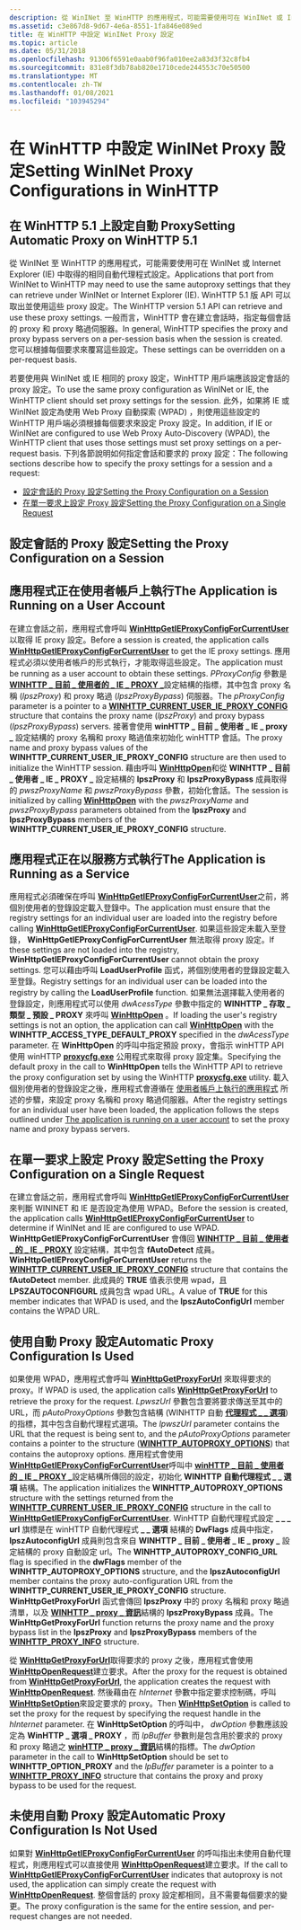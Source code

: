 ```yaml
---
description: 從 WinINet 至 WinHTTP 的應用程式，可能需要使用可在 WinINet 或 Internet Explorer (IE) 中取得的相同自動代理程式設定。
ms.assetid: c3e867d8-9d67-4e6a-8551-1fa846e089ed
title: 在 WinHTTP 中設定 WinINet Proxy 設定
ms.topic: article
ms.date: 05/31/2018
ms.openlocfilehash: 91306f6591e0aab0f96fa010ee2a83d3f32c8fb4
ms.sourcegitcommit: 831e8f3db78ab820e1710cede244553c70e50500
ms.translationtype: MT
ms.contentlocale: zh-TW
ms.lasthandoff: 01/08/2021
ms.locfileid: "103945294"
---
```

# <a name="setting-wininet-proxy-configurations-in-winhttp"></a><span data-ttu-id="02f44-103">在 WinHTTP 中設定 WinINet Proxy 設定</span><span class="sxs-lookup"><span data-stu-id="02f44-103">Setting WinINet Proxy Configurations in WinHTTP</span></span>

## <a name="setting-automatic-proxy-on-winhttp-51"></a><span data-ttu-id="02f44-104">在 WinHTTP 5.1 上設定自動 Proxy</span><span class="sxs-lookup"><span data-stu-id="02f44-104">Setting Automatic Proxy on WinHTTP 5.1</span></span>

<span data-ttu-id="02f44-105">從 WinINet 至 WinHTTP 的應用程式，可能需要使用可在 WinINet 或 Internet Explorer (IE) 中取得的相同自動代理程式設定。</span><span class="sxs-lookup"><span data-stu-id="02f44-105">Applications that port from WinINet to WinHTTP may need to use the same autoproxy settings that they can retrieve under WinINet or Internet Explorer (IE).</span></span> <span data-ttu-id="02f44-106">WinHTTP 5.1 版 API 可以取出並使用這些 proxy 設定。</span><span class="sxs-lookup"><span data-stu-id="02f44-106">The WinHTTP version 5.1 API can retrieve and use these proxy settings.</span></span> <span data-ttu-id="02f44-107">一般而言，WinHTTP 會在建立會話時，指定每個會話的 proxy 和 proxy 略過伺服器。</span><span class="sxs-lookup"><span data-stu-id="02f44-107">In general, WinHTTP specifies the proxy and proxy bypass servers on a per-session basis when the session is created.</span></span> <span data-ttu-id="02f44-108">您可以根據每個要求來覆寫這些設定。</span><span class="sxs-lookup"><span data-stu-id="02f44-108">These settings can be overridden on a per-request basis.</span></span>

<span data-ttu-id="02f44-109">若要使用與 WinINet 或 IE 相同的 proxy 設定，WinHTTP 用戶端應該設定會話的 proxy 設定。</span><span class="sxs-lookup"><span data-stu-id="02f44-109">To use the same proxy configuration as WinINet or IE, the WinHTTP client should set proxy settings for the session.</span></span> <span data-ttu-id="02f44-110">此外，如果將 IE 或 WinINet 設定為使用 Web Proxy 自動探索 (WPAD) ，則使用這些設定的 WinHTTP 用戶端必須根據每個要求來設定 Proxy 設定。</span><span class="sxs-lookup"><span data-stu-id="02f44-110">In addition, if IE or WinINet are configured to use Web Proxy Auto-Discovery (WPAD), the WinHTTP client that uses those settings must set proxy settings on a per-request basis.</span></span> <span data-ttu-id="02f44-111">下列各節說明如何指定會話和要求的 proxy 設定：</span><span class="sxs-lookup"><span data-stu-id="02f44-111">The following sections describe how to specify the proxy settings for a session and a request:</span></span>

-   [<span data-ttu-id="02f44-112">設定會話的 Proxy 設定</span><span class="sxs-lookup"><span data-stu-id="02f44-112">Setting the Proxy Configuration on a Session</span></span>](#setting-the-proxy-configuration-on-a-session)
-   [<span data-ttu-id="02f44-113">在單一要求上設定 Proxy 設定</span><span class="sxs-lookup"><span data-stu-id="02f44-113">Setting the Proxy Configuration on a Single Request</span></span>](#setting-the-proxy-configuration-on-a-single-request)

## <a name="setting-the-proxy-configuration-on-a-session"></a><span data-ttu-id="02f44-114">設定會話的 Proxy 設定</span><span class="sxs-lookup"><span data-stu-id="02f44-114">Setting the Proxy Configuration on a Session</span></span>

## <a name="the-application-is-running-on-a-user-account"></a><span data-ttu-id="02f44-115">應用程式正在使用者帳戶上執行</span><span class="sxs-lookup"><span data-stu-id="02f44-115">The Application is Running on a User Account</span></span>

<span data-ttu-id="02f44-116">在建立會話之前，應用程式會呼叫 [**WinHttpGetIEProxyConfigForCurrentUser**](/windows/desktop/api/Winhttp/nf-winhttp-winhttpgetieproxyconfigforcurrentuser) 以取得 IE proxy 設定。</span><span class="sxs-lookup"><span data-stu-id="02f44-116">Before a session is created, the application calls [**WinHttpGetIEProxyConfigForCurrentUser**](/windows/desktop/api/Winhttp/nf-winhttp-winhttpgetieproxyconfigforcurrentuser) to get the IE proxy settings.</span></span> <span data-ttu-id="02f44-117">應用程式必須以使用者帳戶的形式執行，才能取得這些設定。</span><span class="sxs-lookup"><span data-stu-id="02f44-117">The application must be running as a user account to obtain these settings.</span></span> <span data-ttu-id="02f44-118">*PProxyConfig* 參數是 [**WINHTTP \_ 目前 \_ 使用者的 \_ IE \_ PROXY \_**](/windows/win32/api/winhttp/ns-winhttp-winhttp_current_user_ie_proxy_config)設定結構的指標，其中包含 proxy 名稱 (*lpszProxy*) 和 proxy 略過 (*lpszProxyBypass*) 伺服器。</span><span class="sxs-lookup"><span data-stu-id="02f44-118">The *pProxyConfig* parameter is a pointer to a [**WINHTTP\_CURRENT\_USER\_IE\_PROXY\_CONFIG**](/windows/win32/api/winhttp/ns-winhttp-winhttp_current_user_ie_proxy_config) structure that contains the proxy name (*lpszProxy*) and proxy bypass (*lpszProxyBypass*) servers.</span></span> <span data-ttu-id="02f44-119">接著會使用 **winHTTP \_ 目前 \_ 使用者 \_ IE \_ proxy \_** 設定結構的 proxy 名稱和 proxy 略過值來初始化 winHTTP 會話。</span><span class="sxs-lookup"><span data-stu-id="02f44-119">The proxy name and proxy bypass values of the **WINHTTP\_CURRENT\_USER\_IE\_PROXY\_CONFIG** structure are then used to initialize the WinHTTP session.</span></span> <span data-ttu-id="02f44-120">藉由呼叫 [**WinHttpOpen**](/windows/desktop/api/Winhttp/nf-winhttp-winhttpopen)和從 **WINHTTP \_ 目前 \_ 使用者 \_ IE \_ PROXY \_** 設定結構的 **lpszProxy** 和 **lpszProxyBypass** 成員取得的 *pwszProxyName* 和 *pwszProxyBypass* 參數，初始化會話。</span><span class="sxs-lookup"><span data-stu-id="02f44-120">The session is initialized by calling [**WinHttpOpen**](/windows/desktop/api/Winhttp/nf-winhttp-winhttpopen) with the *pwszProxyName* and *pwszProxyBypass* parameters obtained from the **lpszProxy** and **lpszProxyBypass** members of the **WINHTTP\_CURRENT\_USER\_IE\_PROXY\_CONFIG** structure.</span></span>

## <a name="the-application-is-running-as-a-service"></a><span data-ttu-id="02f44-121">應用程式正在以服務方式執行</span><span class="sxs-lookup"><span data-stu-id="02f44-121">The Application is Running as a Service</span></span>

<span data-ttu-id="02f44-122">應用程式必須確保在呼叫 [**WinHttpGetIEProxyConfigForCurrentUser**](/windows/desktop/api/Winhttp/nf-winhttp-winhttpgetieproxyconfigforcurrentuser)之前，將個別使用者的登錄設定載入登錄中。</span><span class="sxs-lookup"><span data-stu-id="02f44-122">The application must ensure that the registry settings for an individual user are loaded into the registry before calling [**WinHttpGetIEProxyConfigForCurrentUser**](/windows/desktop/api/Winhttp/nf-winhttp-winhttpgetieproxyconfigforcurrentuser).</span></span> <span data-ttu-id="02f44-123">如果這些設定未載入至登錄， **WinHttpGetIEProxyConfigForCurrentUser** 無法取得 proxy 設定。</span><span class="sxs-lookup"><span data-stu-id="02f44-123">If these settings are not loaded into the registry, **WinHttpGetIEProxyConfigForCurrentUser** cannot obtain the proxy settings.</span></span> <span data-ttu-id="02f44-124">您可以藉由呼叫 **LoadUserProfile** 函式，將個別使用者的登錄設定載入至登錄。</span><span class="sxs-lookup"><span data-stu-id="02f44-124">Registry settings for an individual user can be loaded into the registry by calling the **LoadUserProfile** function.</span></span> <span data-ttu-id="02f44-125">如果無法選擇載入使用者的登錄設定，則應用程式可以使用 *dwAcessType* 參數中指定的 **WINHTTP \_ 存取 \_ 類型 \_ 預設 \_ PROXY** 來呼叫 [**WinHttpOpen**](/windows/desktop/api/Winhttp/nf-winhttp-winhttpopen) 。</span><span class="sxs-lookup"><span data-stu-id="02f44-125">If loading the user's registry settings is not an option, the application can call [**WinHttpOpen**](/windows/desktop/api/Winhttp/nf-winhttp-winhttpopen) with the **WINHTTP\_ACCESS\_TYPE\_DEFAULT\_PROXY** specified in the *dwAcessType* parameter.</span></span> <span data-ttu-id="02f44-126">在 **WinHttpOpen** 的呼叫中指定預設 proxy，會指示 winHTTP API 使用 winHTTP [**proxycfg.exe**](proxycfg-exe--a-proxy-configuration-tool.md) 公用程式來取得 proxy 設定集。</span><span class="sxs-lookup"><span data-stu-id="02f44-126">Specifying the default proxy in the call to **WinHttpOpen** tells the WinHTTP API to retrieve the proxy configuration set by using the WinHTTP [**proxycfg.exe**](proxycfg-exe--a-proxy-configuration-tool.md) utility.</span></span> <span data-ttu-id="02f44-127">載入個別使用者的登錄設定之後，應用程式會遵循在 [使用者帳戶上執行的應用程式](#the-application-is-running-on-a-user-account) 所述的步驟，來設定 proxy 名稱和 proxy 略過伺服器。</span><span class="sxs-lookup"><span data-stu-id="02f44-127">After the registry settings for an individual user have been loaded, the application follows the steps outlined under [The application is running on a user account](#the-application-is-running-on-a-user-account) to set the proxy name and proxy bypass servers.</span></span>

## <a name="setting-the-proxy-configuration-on-a-single-request"></a><span data-ttu-id="02f44-128">在單一要求上設定 Proxy 設定</span><span class="sxs-lookup"><span data-stu-id="02f44-128">Setting the Proxy Configuration on a Single Request</span></span>

<span data-ttu-id="02f44-129">在建立會話之前，應用程式會呼叫 [**WinHttpGetIEProxyConfigForCurrentUser**](/windows/desktop/api/Winhttp/nf-winhttp-winhttpgetieproxyconfigforcurrentuser) 來判斷 WININET 和 IE 是否設定為使用 WPAD。</span><span class="sxs-lookup"><span data-stu-id="02f44-129">Before the session is created, the application calls [**WinHttpGetIEProxyConfigForCurrentUser**](/windows/desktop/api/Winhttp/nf-winhttp-winhttpgetieproxyconfigforcurrentuser) to determine if WinINet and IE are configured to use WPAD.</span></span> <span data-ttu-id="02f44-130">**WinHttpGetIEProxyConfigForCurrentUser** 會傳回 [**WINHTTP \_ 目前 \_ 使用者 \_ 的 \_ IE \_ PROXY**](/windows/win32/api/winhttp/ns-winhttp-winhttp_current_user_ie_proxy_config) 設定結構，其中包含 **fAutoDetect** 成員。</span><span class="sxs-lookup"><span data-stu-id="02f44-130">**WinHttpGetIEProxyConfigForCurrentUser** returns the [**WINHTTP\_CURRENT\_USER\_IE\_PROXY\_CONFIG**](/windows/win32/api/winhttp/ns-winhttp-winhttp_current_user_ie_proxy_config) structure that contains the **fAutoDetect** member.</span></span> <span data-ttu-id="02f44-131">此成員的 **TRUE** 值表示使用 wpad，且 **LPSZAUTOCONFIGURL** 成員包含 wpad URL。</span><span class="sxs-lookup"><span data-stu-id="02f44-131">A value of **TRUE** for this member indicates that WPAD is used, and the **lpszAutoConfigUrl** member contains the WPAD URL.</span></span>

## <a name="automatic-proxy-configuration-is-used"></a><span data-ttu-id="02f44-132">使用自動 Proxy 設定</span><span class="sxs-lookup"><span data-stu-id="02f44-132">Automatic Proxy Configuration Is Used</span></span>

<span data-ttu-id="02f44-133">如果使用 WPAD，應用程式會呼叫 [**WinHttpGetProxyForUrl**](/windows/desktop/api/Winhttp/nf-winhttp-winhttpgetproxyforurl) 來取得要求的 proxy。</span><span class="sxs-lookup"><span data-stu-id="02f44-133">If WPAD is used, the application calls [**WinHttpGetProxyForUrl**](/windows/desktop/api/Winhttp/nf-winhttp-winhttpgetproxyforurl) to retrieve the proxy for the request.</span></span> <span data-ttu-id="02f44-134">*LpwszUrl* 參數包含要將要求傳送至其中的 URL，而 *pAutoProxyOptions* 參數包含結構 (WINHTTP 自動 [**代理程式 \_ \_ 選項**](/windows/win32/api/winhttp/ns-winhttp-winhttp_autoproxy_options)) 的指標，其中包含自動代理程式選項。</span><span class="sxs-lookup"><span data-stu-id="02f44-134">The *lpwszUrl* parameter contains the URL that the request is being sent to, and the *pAutoProxyOptions* parameter contains a pointer to the structure ([**WINHTTP\_AUTOPROXY\_OPTIONS**](/windows/win32/api/winhttp/ns-winhttp-winhttp_autoproxy_options)) that contains the autoproxy options.</span></span> <span data-ttu-id="02f44-135">應用程式會使用 [**WinHttpGetIEProxyConfigForCurrentUser**](/windows/desktop/api/Winhttp/nf-winhttp-winhttpgetieproxyconfigforcurrentuser)呼叫中 [**winHTTP \_ 目前 \_ 使用者的 \_ IE \_ PROXY \_**](/windows/win32/api/winhttp/ns-winhttp-winhttp_current_user_ie_proxy_config)設定結構所傳回的設定，初始化 **WINHTTP 自動代理程式 \_ \_ 選項** 結構。</span><span class="sxs-lookup"><span data-stu-id="02f44-135">The application initializes the **WINHTTP\_AUTOPROXY\_OPTIONS** structure with the settings returned from the [**WINHTTP\_CURRENT\_USER\_IE\_PROXY\_CONFIG**](/windows/win32/api/winhttp/ns-winhttp-winhttp_current_user_ie_proxy_config) structure in the call to [**WinHttpGetIEProxyConfigForCurrentUser**](/windows/desktop/api/Winhttp/nf-winhttp-winhttpgetieproxyconfigforcurrentuser).</span></span> <span data-ttu-id="02f44-136">WinHTTP 自動代理程式設定 **\_ \_ \_ url** 旗標是在 winHTTP 自動代理程式 **\_ \_ 選項** 結構的 **DwFlags** 成員中指定， **lpszAutoconfigUrl** 成員則包含來自 **WINHTTP \_ 目前 \_ 使用者 \_ IE \_ proxy \_** 設定結構的 proxy 自動設定 url。</span><span class="sxs-lookup"><span data-stu-id="02f44-136">The **WINHTTP\_AUTOPROXY\_CONFIG\_URL** flag is specified in the **dwFlags** member of the **WINHTTP\_AUTOPROXY\_OPTIONS** structure, and the **lpszAutoconfigUrl** member contains the proxy auto-configuration URL from the **WINHTTP\_CURRENT\_USER\_IE\_PROXY\_CONFIG** structure.</span></span> <span data-ttu-id="02f44-137">**WinHttpGetProxyForUrl** 函式會傳回 **lpszProxy** 中的 proxy 名稱和 proxy 略過清單，以及 [**WINHTTP \_ proxy \_ 資訊**](/windows/win32/api/winhttp/ns-winhttp-winhttp_proxy_info)結構的 **lpszProxyBypass** 成員。</span><span class="sxs-lookup"><span data-stu-id="02f44-137">The **WinHttpGetProxyForUrl** function returns the proxy name and the proxy bypass list in the **lpszProxy** and **lpszProxyBypass** members of the [**WINHTTP\_PROXY\_INFO**](/windows/win32/api/winhttp/ns-winhttp-winhttp_proxy_info) structure.</span></span>

<span data-ttu-id="02f44-138">從 [**WinHttpGetProxyForUrl**](/windows/desktop/api/Winhttp/nf-winhttp-winhttpgetproxyforurl)取得要求的 proxy 之後，應用程式會使用 [**WinHttpOpenRequest**](/windows/desktop/api/Winhttp/nf-winhttp-winhttpopenrequest)建立要求。</span><span class="sxs-lookup"><span data-stu-id="02f44-138">After the proxy for the request is obtained from [**WinHttpGetProxyForUrl**](/windows/desktop/api/Winhttp/nf-winhttp-winhttpgetproxyforurl), the application creates the request with [**WinHttpOpenRequest**](/windows/desktop/api/Winhttp/nf-winhttp-winhttpopenrequest).</span></span> <span data-ttu-id="02f44-139">然後藉由在 *hInternet* 參數中指定要求控制碼，呼叫 [**WinHttpSetOption**](/windows/desktop/api/Winhttp/nf-winhttp-winhttpsetoption)來設定要求的 proxy。</span><span class="sxs-lookup"><span data-stu-id="02f44-139">Then [**WinHttpSetOption**](/windows/desktop/api/Winhttp/nf-winhttp-winhttpsetoption) is called to set the proxy for the request by specifying the request handle in the *hInternet* parameter.</span></span> <span data-ttu-id="02f44-140">在 **WinHttpSetOption** 的呼叫中， *dwOption* 參數應該設定為 **WinHTTP \_ 選項 \_ PROXY** ，而 *lpBuffer* 參數則是包含用於要求的 proxy 和 proxy 略過之 [**winHTTP \_ proxy \_ 資訊**](/windows/win32/api/winhttp/ns-winhttp-winhttp_proxy_info)結構的指標。</span><span class="sxs-lookup"><span data-stu-id="02f44-140">The *dwOption* parameter in the call to **WinHttpSetOption** should be set to **WINHTTP\_OPTION\_PROXY** and the *lpBuffer* parameter is a pointer to a [**WINHTTP\_PROXY\_INFO**](/windows/win32/api/winhttp/ns-winhttp-winhttp_proxy_info) structure that contains the proxy and proxy bypass to be used for the request.</span></span>

## <a name="automatic-proxy-configuration-is-not-used"></a><span data-ttu-id="02f44-141">未使用自動 Proxy 設定</span><span class="sxs-lookup"><span data-stu-id="02f44-141">Automatic Proxy Configuration Is Not Used</span></span>

<span data-ttu-id="02f44-142">如果對 [**WinHttpGetIEProxyConfigForCurrentUser**](/windows/desktop/api/Winhttp/nf-winhttp-winhttpgetieproxyconfigforcurrentuser) 的呼叫指出未使用自動代理程式，則應用程式可以直接使用 [**WinHttpOpenRequest**](/windows/desktop/api/Winhttp/nf-winhttp-winhttpopenrequest)建立要求。</span><span class="sxs-lookup"><span data-stu-id="02f44-142">If the call to [**WinHttpGetIEProxyConfigForCurrentUser**](/windows/desktop/api/Winhttp/nf-winhttp-winhttpgetieproxyconfigforcurrentuser) indicates that autoproxy is not used, the application can simply create the request with [**WinHttpOpenRequest**](/windows/desktop/api/Winhttp/nf-winhttp-winhttpopenrequest).</span></span> <span data-ttu-id="02f44-143">整個會話的 proxy 設定都相同，且不需要每個要求的變更。</span><span class="sxs-lookup"><span data-stu-id="02f44-143">The proxy configuration is the same for the entire session, and per-request changes are not needed.</span></span>

 

 



